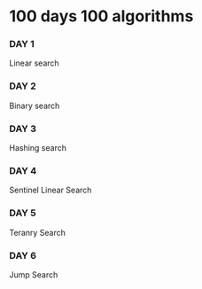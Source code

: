 # 100 days 100 algorithms

### DAY 1
Linear search

### DAY 2
Binary search

### DAY 3
Hashing search

### DAY 4
Sentinel Linear Search

### DAY 5
Teranry Search

### DAY 6
Jump Search